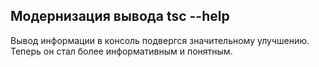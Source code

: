 ## Модернизация вывода tsc --help

Вывод информации в консоль подвергся значительному улучшению. Теперь он стал более информативным и понятным.

